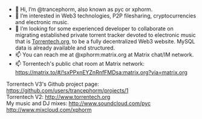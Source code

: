 - 👋 Hi, I’m @trancephorm, also known as pyc or xphorm.
- 👀 I’m interested in Web3 technologies, P2P filesharing, cryptocurrencies and electronic music.
- 💞️ I’m looking for some experienced developer to collaborate on migrating established private torrent tracker devoted to electronic music that is [Torrentech.org](http://www.torrentech.org), to be a fully decentralized Web3 website. MySQL data is already available and structured.
- 📫 You can reach me at @xphorm:matrix.org at Matrix chat/IM network.
- 📫 Torrentech's public chat room at Matrix network: https://matrix.to/#/!sxPPxnEYZnRnfFMDsa:matrix.org?via=matrix.org

Torrentech V3's Github project page: https://github.com/users/trancephorm/projects/1  
Torrentech V2: http://www.torrentech.org  
My music and DJ mixes: http://www.soundcloud.com/pyc http://www.mixcloud.com/xphorm
